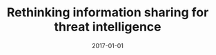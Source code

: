 ---
title: "Rethinking information sharing for threat intelligence"
collection: publications
permalink: /publication/2017-01-01-Rethinking-information-sharing-for-threat-intelligence
date: 2017-01-01
venue: 'In the proceedings of Proceedings of the fifth ACM/IEEE Workshop on Hot Topics in Web Systems and Technologies, HotWeb 2017, San Jose / Silicon Valley, CA, USA, October 12 - 14, 2017'
paperurl: 'https://doi.org/10.1145/3132465.3132468'
citation: ' David Mohaisen,  Omar Al{-}Ibrahim,  Charles Kamhoua,  Kevin Kwiat,  Laurent Njilla, &quot;Rethinking information sharing for threat intelligence.&quot; In the proceedings of Proceedings of the fifth ACM/IEEE Workshop on Hot Topics in Web Systems and Technologies, HotWeb 2017, San Jose / Silicon Valley, CA, USA, October 12 - 14, 2017, 2017.'
---